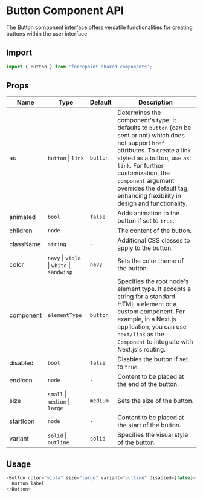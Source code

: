 # Button Component API

The Button component interface offers versatile functionalities for creating buttons within the user interface.

## Import

```js
import { Button } from 'forcepoint-shared-components';
```

## Props

| Name | Type | Default | Description |
| --- | --- | --- | --- |
| as | `button` \| `link` | `button` | Determines the component's type. It defaults to `button` (can be sent or not) which does not support `href` attributes. To create a link styled as a button, use `as`: `link`. For further customization, the `component` argument overrides the default tag, enhancing flexibility in design and functionality. |
| animated | `bool` | `false` | Adds animation to the button if set to `true`. |
| children | `node` | `-` | The content of the button. |
| className | `string` | `-` | Additional CSS classes to apply to the button. |
| color | `navy` \| `viola` \| `white` \| `sandwisp` | `navy` | Sets the color theme of the button. |
| component | `elementType` | `button` | Specifies the root node's element type. It accepts a string for a standard HTML `a` element or a custom component. For example, in a Next.js application, you can use `next/link` as the `Component` to integrate with Next.js's routing. |
| disabled | `bool` | `false` | Disables the button if set to `true`. |
| endIcon | `node` | `-` | Content to be placed at the end of the button. |
| size | `small` \| `medium` \| `large` | `medium` | Sets the size of the button. |
| startIcon | `node` | `-` | Content to be placed at the start of the button. |
| variant | `solid` \| `outline` | `solid` | Specifies the visual style of the button. |

## Usage

```js
<Button color="viola" size="large" variant="outline" disabled={false}>
  Button label
</Button>
```
